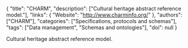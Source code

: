 {
  "title": "CHARM",
  "description": ["Cultural heritage abstract reference model."],
  "links": {
    "Website": "http://www.charminfo.org/"
  },
  "authors": ["CHARM"],
  "categories": ["Specifications, protocols and schemas"],
  "tags": ["Data management", "Schemas and ontologies"],
  "doi": null
}

<!-- Generated by csv2md.R – do not edit by hand -->

Cultural heritage abstract reference model.